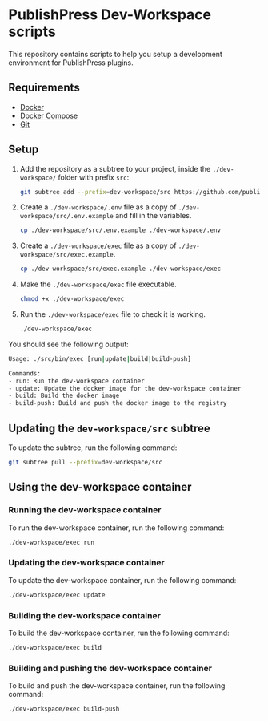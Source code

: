 PublishPress Dev-Workspace scripts
==================================

This repository contains scripts to help you setup a development environment for PublishPress plugins.

## Requirements

- [Docker](https://docs.docker.com/install/)
- [Docker Compose](https://docs.docker.com/compose/install/)
- [Git](https://git-scm.com/downloads)

## Setup

1. Add the repository as a subtree to your project, inside the `./dev-workspace/` folder with prefix `src`:

    ```bash
    git subtree add --prefix=dev-workspace/src https://github.com/publishpress/dev-workspaces.git main
    ```

2. Create a `./dev-workspace/.env` file as a copy of `./dev-workspace/src/.env.example` and fill in the variables.

    ```bash
    cp ./dev-workspace/src/.env.example ./dev-workspace/.env
    ```

3. Create a `./dev-workspace/exec` file as a copy of `./dev-workspace/src/exec.example`.

    ```bash
    cp ./dev-workspace/src/exec.example ./dev-workspace/exec
    ```

4. Make the `./dev-workspace/exec` file executable.

    ```bash
    chmod +x ./dev-workspace/exec
    ```

5. Run the `./dev-workspace/exec` file to check it is working.

    ```bash
    ./dev-workspace/exec
    ```

You should see the following output:

```bash
Usage: ./src/bin/exec [run|update|build|build-push]

Commands:
- run: Run the dev-workspace container
- update: Update the docker image for the dev-workspace container
- build: Build the docker image
- build-push: Build and push the docker image to the registry
```

## Updating the `dev-workspace/src` subtree

To update the subtree, run the following command:

```bash
git subtree pull --prefix=dev-workspace/src
```

## Using the dev-workspace container

### Running the dev-workspace container

To run the dev-workspace container, run the following command:

```bash
./dev-workspace/exec run
```

### Updating the dev-workspace container

To update the dev-workspace container, run the following command:

```bash
./dev-workspace/exec update
```

### Building the dev-workspace container

To build the dev-workspace container, run the following command:

```bash
./dev-workspace/exec build
```

### Building and pushing the dev-workspace container

To build and push the dev-workspace container, run the following command:

```bash
./dev-workspace/exec build-push
```
